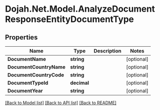 # Dojah.Net.Model.AnalyzeDocumentResponseEntityDocumentType

## Properties

Name | Type | Description | Notes
------------ | ------------- | ------------- | -------------
**DocumentName** | **string** |  | [optional] 
**DocumentCountryName** | **string** |  | [optional] 
**DocumentCountryCode** | **string** |  | [optional] 
**DocumentTypeId** | **decimal** |  | [optional] 
**DocumentYear** | **string** |  | [optional] 

[[Back to Model list]](../README.md#documentation-for-models) [[Back to API list]](../README.md#documentation-for-api-endpoints) [[Back to README]](../README.md)

